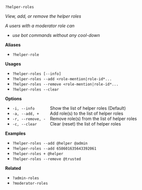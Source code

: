 `?helper-roles`

*View, add, or remove the helper roles*

*A users with a moderator role can*
- *use bot commands without any cool-down*

**Aliases**
*  `?helper-role`

**Usages**
* `?helper-roles [--info]`
* `?helper-roles --add <role-mention|role-id*...`
* `?helper-roles --remove <role-mention|role-id*...`
* `?helper-roles --clear`

**Options**
* `-i, --info       `Show the list of helper roles (Default) 
* `-a, --add, +     `Add role(s) to the list of helper roles
* `-r, --remove, -  `Remove role(s) from the list of helper roles
* `-c, --clear      `Clear (reset) the list of helper roles

**Examples**
* `?helper-roles --add @helper @admin`
* `?helper-roles --add 658601635643392061`
* `?helper-roles + @helper`
* `?helper-roles --remove @trusted`

**Related**
* `?admin-roles`
* `?moderator-roles`
